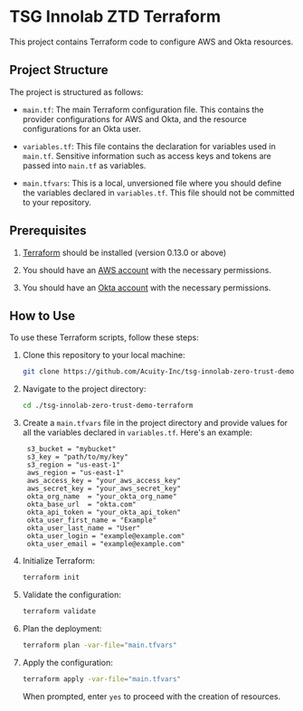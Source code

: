 # TSG Innolab ZTD Terraform

This project contains Terraform code to configure AWS and Okta resources.

## Project Structure

The project is structured as follows:

- `main.tf`: The main Terraform configuration file. This contains the provider configurations for AWS and Okta, and the resource configurations for an Okta user.
- `variables.tf`: This file contains the declaration for variables used in `main.tf`. Sensitive information such as access keys and tokens are passed into `main.tf` as variables.

- `main.tfvars`: This is a local, unversioned file where you should define the variables declared in `variables.tf`. This file should not be committed to your repository.

## Prerequisites

1. [Terraform](https://www.terraform.io/downloads.html) should be installed (version 0.13.0 or above)

2. You should have an [AWS account](https://aws.amazon.com/account/) with the necessary permissions.

3. You should have an [Okta account](https://developer.okta.com/signup/) with the necessary permissions.

## How to Use

To use these Terraform scripts, follow these steps:

1. Clone this repository to your local machine:

   ```bash
   git clone https://github.com/Acuity-Inc/tsg-innolab-zero-trust-demo-terraform.git
   ```

2. Navigate to the project directory:

   ```bash
   cd ./tsg-innolab-zero-trust-demo-terraform
   ```

3. Create a `main.tfvars` file in the project directory and provide values for all the variables declared in `variables.tf`. Here's an example:

   ```hcl
    s3_bucket = "mybucket"
    s3_key = "path/to/my/key"
    s3_region = "us-east-1"
    aws_region = "us-east-1"
    aws_access_key = "your_aws_access_key"
    aws_secret_key = "your_aws_secret_key"
    okta_org_name  = "your_okta_org_name"
    okta_base_url  = "okta.com"
    okta_api_token = "your_okta_api_token"
    okta_user_first_name = "Example"
    okta_user_last_name = "User"
    okta_user_login = "example@example.com"
    okta_user_email = "example@example.com"
   ```

4. Initialize Terraform:

   ```bash
   terraform init
   ```

5. Validate the configuration:

   ```bash
   terraform validate
   ```

6. Plan the deployment:

   ```bash
   terraform plan -var-file="main.tfvars"
   ```

7. Apply the configuration:

   ```bash
   terraform apply -var-file="main.tfvars"
   ```

   When prompted, enter `yes` to proceed with the creation of resources.
